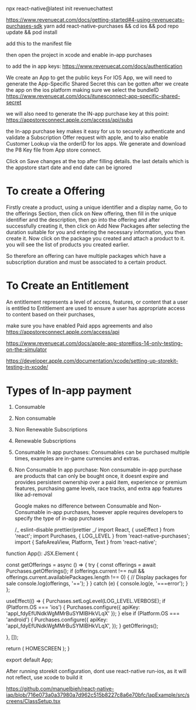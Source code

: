 npx react-native@latest init revenuechattest

https://www.revenuecat.com/docs/getting-started#4-using-revenuecats-purchases-sdk
yarn add react-native-purchases && cd ios && pod repo update && pod install

add this <uses-permission android:name="com.android.vending.BILLING" /> to the manifest file

then open the project in xcode and enable in-app purchases

to add the in app keys: https://www.revenuecat.com/docs/authentication

We create an App to get the public keys
For IOS App, we will need to generate the App-Specific Shared Secret
this can be gotten after we create the app on the ios platform making sure we select the bundleID
https://www.revenuecat.com/docs/itunesconnect-app-specific-shared-secret

we will also need to generate the IN-app purchase key at this point: https://appstoreconnect.apple.com/access/api/subs

the In-app purchase key makes it easy for us to securely authenticate and validate a Subscription Offer request with apple, and to also enable Customer Lookup via the orderID for Ios apps.
We generate and download the P8 Key file from App store connect.

Click on Save changes at the top after filling details. the last details which is the appstore start date and end date can be ignored

# To create a Offering

Firstly create a product, using a unique identifier and a display name,
Go to the offerings Section, then click on New offering, then fill in the unique identifier and the description, then go into the offering and after successfully creating it, then click on Add New Packages
after selecting the duration suitable for you and entering the necessary information, you then create it.
Now click on the package you created and attach a product to it. you will see the list of products you created earlier.

So therefore an offering can have multiple packages which have a subscription duration and must be associated to a certain product.

# To Create an Entitlement

An entitlement represents a level of access, features, or content that a user is entitled to
Entitlement are used to ensure a user has appropriate access to content based on their purchases,

make sure you have enabled Paid apps agreements
and also https://appstoreconnect.apple.com/access/api

https://www.revenuecat.com/docs/apple-app-store#ios-14-only-testing-on-the-simulator

https://developer.apple.com/documentation/xcode/setting-up-storekit-testing-in-xcode/

# Types of In-app payment

1. Consumable
2. Non consumable
3. Non Renewable Subscriptions
4. Renewable Subscriptions
5. Consumable In app purchases: Consumables can be purchased multiple times, examples are in-game currencies and extras.
6. Non Consumable In app purchase: Non consumable in-app purchase are products that can only be bought once, it doesnt expire and provides persistent ownership over a paid item, experience or premium features, purchasing game levels, race tracks, and extra app features like ad-removal

   Google makes no difference between Consumable and Non-Consumable in-app purchases, however apple requires developers to specify the type of in-app purchases

   /_ eslint-disable prettier/prettier _/
   import React, { useEffect } from 'react';
   import Purchases, { LOG_LEVEL } from 'react-native-purchases';
   import { SafeAreaView, Platform, Text } from 'react-native';

function App(): JSX.Element {

const getOfferings = async () => {
try {
const offerings = await Purchases.getOfferings();
if (offerings.current !== null && offerings.current.availablePackages.length !== 0) {
// Display packages for sale
console.log(offerings, '==');
}
} catch (e) {
console.log(e, '===error');
}
};

useEffect(() => {
Purchases.setLogLevel(LOG_LEVEL.VERBOSE);
if (Platform.OS === 'ios') {
Purchases.configure({ apiKey: 'appl_fdyEfUNdkWgMMrBuSYMlBHkVLqX' });
} else if (Platform.OS === 'android') {
Purchases.configure({
apiKey: 'appl_fdyEfUNdkWgMMrBuSYMlBHkVLqX',
});
}
getOfferings();

}, []);

return (
<SafeAreaView>
<Text>HOMESCREEN</Text>
</SafeAreaView>
);
}

export default App;

After running storekit configuration, dont use react-native run-ios, as it will not reflect, use xcode to build it

https://github.com/manuelbieh/react-native-iap/blob/716e073a0a37980a7d962c515b8227c8a6e70bfc/IapExample/src/screens/ClassSetup.tsx
